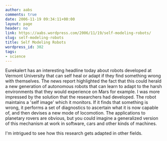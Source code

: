 ```yaml
---
author: aabs
comments: true
date: 2006-11-19 09:34:11+00:00
layout: page
header: no
link: https://aabs.wordpress.com/2006/11/19/self-modeling-robots/
slug: self-modeling-robots
title: Self Modeling Robots
wordpress_id: 302
tags:
- science
---
```


Eurekalert has an interesting headline today about robots developed at Vermont University that can self heal or adapt if they find something wrong with themselves. The news report highlighted the fact that this could herald a new generation of autonomous robots that can learn to adapt to the harsh environments that they would experience on Mars for example. I was more impressed by the solution that the researchers had developed. The robot maintains a 'self image' which it monitors. If it finds that something is wrong, it performs a set of diagnostics to ascertain what it is now capable of, and then devises a new mode of locomotion. The applications to planetary rovers are obvious, but you could imagine a generalized version of this mechanism at work in software, cars and other kinds of machines.


I'm intrigued to see how this research gets adapted in other fields.
